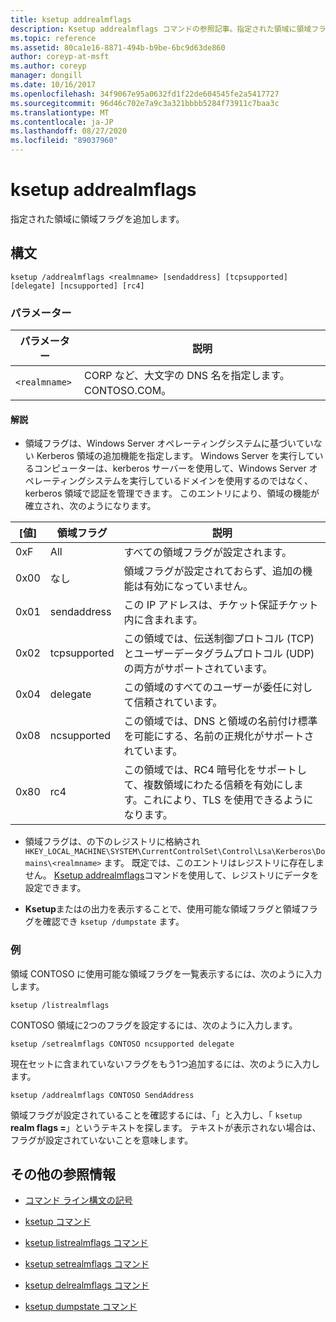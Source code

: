 ```yaml
---
title: ksetup addrealmflags
description: Ksetup addrealmflags コマンドの参照記事。指定された領域に領域フラグを追加します。
ms.topic: reference
ms.assetid: 80ca1e16-8871-494b-b9be-6bc9d63de860
author: coreyp-at-msft
ms.author: coreyp
manager: dongill
ms.date: 10/16/2017
ms.openlocfilehash: 34f9067e95a0632fd1f22de604545fe2a5417727
ms.sourcegitcommit: 96d46c702e7a9c3a321bbbb5284f73911c7baa3c
ms.translationtype: MT
ms.contentlocale: ja-JP
ms.lasthandoff: 08/27/2020
ms.locfileid: "89037960"
---
```

# <a name="ksetup-addrealmflags"></a>ksetup addrealmflags

指定された領域に領域フラグを追加します。

## <a name="syntax"></a>構文

```
ksetup /addrealmflags <realmname> [sendaddress] [tcpsupported] [delegate] [ncsupported] [rc4]
```

### <a name="parameters"></a>パラメーター

| パラメーター | 説明 |
| --------- | ----------- |
| `<realmname>` | CORP など、大文字の DNS 名を指定します。CONTOSO.COM。 |

#### <a name="remarks"></a>解説

- 領域フラグは、Windows Server オペレーティングシステムに基づいていない Kerberos 領域の追加機能を指定します。 Windows Server を実行しているコンピューターは、kerberos サーバーを使用して、Windows Server オペレーティングシステムを実行しているドメインを使用するのではなく、kerberos 領域で認証を管理できます。 このエントリにより、領域の機能が確立され、次のようになります。

| [値] | 領域フラグ | 説明 |
| ----- | ---------- | ----------- |
| 0xF | All | すべての領域フラグが設定されます。 |
| 0x00 | なし | 領域フラグが設定されておらず、追加の機能は有効になっていません。 |
| 0x01 | sendaddress | この IP アドレスは、チケット保証チケット内に含まれます。 |
| 0x02 | tcpsupported | この領域では、伝送制御プロトコル (TCP) とユーザーデータグラムプロトコル (UDP) の両方がサポートされています。 |
| 0x04 | delegate | この領域のすべてのユーザーが委任に対して信頼されています。 |
| 0x08 | ncsupported | この領域では、DNS と領域の名前付け標準を可能にする、名前の正規化がサポートされています。 |
| 0x80 | rc4 | この領域では、RC4 暗号化をサポートして、複数領域にわたる信頼を有効にします。これにより、TLS を使用できるようになります。 |

- 領域フラグは、の下のレジストリに格納され `HKEY_LOCAL_MACHINE\SYSTEM\CurrentControlSet\Control\Lsa\Kerberos\Domains\<realmname>` ます。 既定では、このエントリはレジストリに存在しません。 [Ksetup addrealmflags](ksetup-addrealmflags.md)コマンドを使用して、レジストリにデータを設定できます。

- **Ksetup**またはの出力を表示することで、使用可能な領域フラグと領域フラグを確認でき `ksetup /dumpstate` ます。

### <a name="examples"></a>例

領域 CONTOSO に使用可能な領域フラグを一覧表示するには、次のように入力します。

```
ksetup /listrealmflags
```

CONTOSO 領域に2つのフラグを設定するには、次のように入力します。

```
ksetup /setrealmflags CONTOSO ncsupported delegate
```

現在セットに含まれていないフラグをもう1つ追加するには、次のように入力します。

```
ksetup /addrealmflags CONTOSO SendAddress
```

領域フラグが設定されていることを確認するには、「」と入力し、「 `ksetup` **realm flags =**」というテキストを探します。 テキストが表示されない場合は、フラグが設定されていないことを意味します。

## <a name="additional-references"></a>その他の参照情報

- [コマンド ライン構文の記号](command-line-syntax-key.md)

- [ksetup コマンド](ksetup.md)

- [ksetup listrealmflags コマンド](ksetup-listrealmflags.md)

- [ksetup setrealmflags コマンド](ksetup-setrealmflags.md)

- [ksetup delrealmflags コマンド](ksetup-delrealmflags.md)

- [ksetup dumpstate コマンド](ksetup-dumpstate.md)
